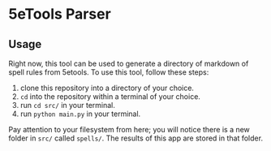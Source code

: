 # 5eTools Parser
## Usage
Right now, this tool can be used to generate a directory of markdown of spell rules from 5etools.
To use this tool, follow these steps:
1. clone this repository into a directory of your choice.
1. `cd` into the repository within a terminal of your choice.
1. run `cd src/` in your terminal.
1. run `python main.py` in your terminal.

Pay attention to your filesystem from here;
you will notice there is a new folder in `src/` called `spells/`.
The results of this app are stored in that folder.
